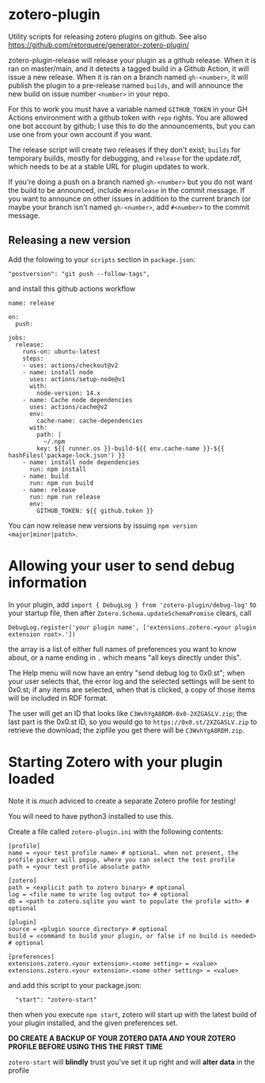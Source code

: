 # zotero-plugin

Utility scripts for releasing zotero plugins on github. See also https://github.com/retorquere/generator-zotero-plugin/

zotero-plugin-release will release your plugin as a github release.
When it is ran on master/main, and it detects a tagged build in a Github Action,
it will issue a new release. When it is ran on a branch named
`gh-<number>`, it will publish the plugin to a pre-release named
`builds`, and will announce the new build on issue number `<number>`
in your repo.

For this to work you must have a variable named `GITHUB_TOKEN` in
your GH Actions environment with a github token with `repo` rights. You
are allowed one bot account by github; I use this to do the
announcements, but you can use one from your own account if you
want.

The release script will create two releases if they don't exist;
`builds` for temporary builds, mostly for debugging, and `release`
for the update.rdf, which needs to be at a stable URL for plugin
updates to work.

If you're doing a push on a branch named `gh-<number>` but you do
not want the build to be announced, include `#norelease` in the
commit message. If you want to announce on other issues in addition
to the current branch (or maybe your branch isn't named `gh-<number>`,
add `#<number>` to the commit message.

## Releasing a new version

Add the folowing to your `scripts` section in `package.json`:

```
"postversion": "git push --follow-tags",
```

and install this github actions workflow

```
name: release

on:
  push:

jobs:
  release:
    runs-on: ubuntu-latest
    steps:
    - uses: actions/checkout@v2
    - name: install node
      uses: actions/setup-node@v1
      with:
        node-version: 14.x
    - name: Cache node dependencies
      uses: actions/cache@v2
      env:
        cache-name: cache-dependencies
      with:
        path: |
          ~/.npm
        key: ${{ runner.os }}-build-${{ env.cache-name }}-${{ hashFiles('package-lock.json') }}
    - name: install node dependencies
      run: npm install
    - name: build
      run: npm run build
    - name: release
      run: npm run release
      env:
        GITHUB_TOKEN: ${{ github.token }}
```

You can now release new versions by issuing `npm version <major|minor|patch>`.

# Allowing your user to send debug information

In your plugin, add `import { DebugLog } from 'zotero-plugin/debug-log'` to your startup file, then
after `Zotero.Schema.updateSchemaPromise` clears, call

```
DebugLog.register('your plugin name', ['extensions.zotero.<your plugin extension root>.'])
```

the array is a list of either full names of preferences you want to know about, or a name ending in `.` which means "all keys directly under this".

The Help menu will now have an entry "send debug log to 0x0.st"; when your user selects that, the error log and the selected settings will be sent to 0x0.st; if any items are selected, when that is clicked, a copy of those items will be included in RDF format.

The user will get an ID that looks like `C3WvhYgA8RDM-0x0-2XZGASLV.zip`; the last part is the 0x0.st ID, so you would go to `https://0x0.st/2XZGASLV.zip` to retrieve the download; the zipfile you get there will be `C3WvhYgA8RDM.zip`.

# Starting Zotero with your plugin loaded

Note it is *much* adviced to create a separate Zotero profile for testing!

You will need to have python3 installed to use this.

Create a file called `zotero-plugin.ini` with the following contents:

```
[profile]
name = <your test profile name> # optional. when not present, the profile picker will popup, where you can select the test profile
path = <your test profile absolute path>

[zotero]
path = <explicit path to zotero binary> # optional
log = <file name to write log output to> # optional
db = <path to zotero.sqlite you want to populate the profile with> # optional

[plugin]
source = <plugin source directory> # optional
build = <command to build your plugin, or false if no build is needed> # optional

[preferences]
extensions.zotero.<your extension>.<some setting> = <value>
extensions.zotero.<your extension>.<some other setting> = <value>
```

and add this script to your package.json:

```
  "start": "zotero-start"
```

then when you execute `npm start`, zotero will start up with the latest build of your plugin installed, and the given preferences set.

**DO CREATE A BACKUP OF YOUR ZOTERO DATA *AND* YOUR ZOTERO PROFILE BEFORE USING THIS THE FIRST TIME**

`zotero-start` will **blindly** trust you've set it up right and will **alter data** in the profile
